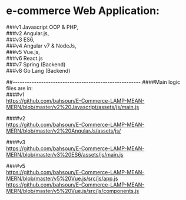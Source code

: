 # e-commerce Web Application:  
 ###v1 Javascript OOP & PHP,  
 ###v2 Angular.js,   
 ###v3 ES6,  
 ###v4 Angular v7 & NodeJs,    
 ###v5 Vue.js,  
 ###v6 React.js   
 ###v7 Spring (Backend)    
 ###v8 Go Lang (Backend)  
   
##------------------------------------------------------
####Main logic files are in:  
####v1  
https://github.com/bahsoun/E-Commerce-LAMP-MEAN-MERN/blob/master/v2%20Javascript/assets/js/main.js  
  
####v2  
https://github.com/bahsoun/E-Commerce-LAMP-MEAN-MERN/blob/master/v2%20AngularJs/assets/js/  
  
####v3  
https://github.com/bahsoun/E-Commerce-LAMP-MEAN-MERN/blob/master/v3%20ES6/assets/js/main.js  
  
####v5  
https://github.com/bahsoun/E-Commerce-LAMP-MEAN-MERN/blob/master/v5%20Vue.js/src/js/app.js
https://github.com/bahsoun/E-Commerce-LAMP-MEAN-MERN/blob/master/v5%20Vue.js/src/js/components.js  

